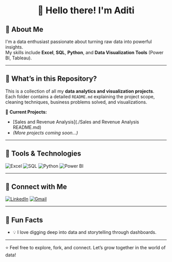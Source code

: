 <h1 align="center">👋 Hello there! I'm Aditi</h1>


## 🚀 About Me
I'm a data enthusiast passionate about turning raw data into powerful insights.  
My skills include **Excel**, **SQL**, **Python**, and **Data Visualization Tools** (Power BI, Tableau).

---

## 📂 What’s in this Repository?

This is a collection of all my **data analytics and visualization projects**.  
Each folder contains a detailed `README.md` explaining the project scope, cleaning techniques, business problems solved, and visualizations.

📁 **Current Projects:**
- [Sales and Revenue Analysis](./Sales and Revenue Analysis README.md)
- *(More projects coming soon...)*

---

## 💼 Tools & Technologies
![Excel](https://img.shields.io/badge/Excel-217346?style=for-the-badge&logo=microsoft-excel&logoColor=white)
![SQL](https://img.shields.io/badge/SQL-003B57?style=for-the-badge&logo=postgresql&logoColor=white)
![Python](https://img.shields.io/badge/Python-FFD43B?style=for-the-badge&logo=python&logoColor=blue)
![Power BI](https://img.shields.io/badge/Power%20BI-F2C811?style=for-the-badge&logo=powerbi&logoColor=black)

---

## 🔗 Connect with Me

[![LinkedIn](https://img.shields.io/badge/LinkedIn-blue?style=for-the-badge&logo=linkedin)](https://www.linkedin.com/in/your-link/)
[![Gmail](https://img.shields.io/badge/Gmail-D14836?style=for-the-badge&logo=gmail&logoColor=white)](mailto:your.email@gmail.com)

---

## 🌱 Fun Facts
- 💡 I love digging deep into data and storytelling through dashboards.

---

⭐ Feel free to explore, fork, and connect. Let’s grow together in the world of data!
